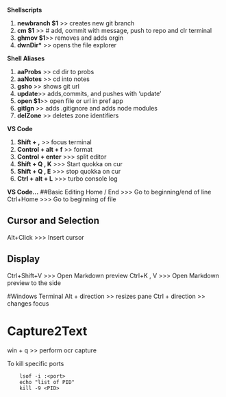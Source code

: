 **Shellscripts**

1. **newbranch $1** >> creates new git branch
2. **cm $1** >> # add, commit with message, push to repo and clr terminal
3. **ghmov $1**>> removes and adds orgin
4. **dwnDir\*** >> opens the file explorer

**Shell Aliases**

1. **aaProbs** >> cd dir to probs
2. **aaNotes** >> cd into notes
3. **gsho** >> shows git url
4. **update**>> adds,commits, and pushes with ‘update’
5. **open $1**>> open file or url in pref app
6. **gitIgn** >> adds .gitignore and adds node modules
7. **delZone** >> deletes zone identifiers

**VS Code**

1. **Shift + ,** >> focus terminal
2. **Control + alt + f** >> format
3. **Control + enter** >>> split editor
4. **Shift + Q , K** >>> Start quokka on cur
5. **Shift + Q , E** >>> stop quokka on cur
6. **Ctrl + alt + L** >>> turbo console log

**VS Code...**
##Basic Editing
Home / End >>> Go to beginning/end of line
Ctrl+Home >>> Go to beginning of file

## Cursor and Selection

Alt+Click >>> Insert cursor

## Display

Ctrl+Shift+V >>> Open Markdown preview
Ctrl+K , V >>> Open Markdown preview to the side

#Windows Terminal
Alt + direction >> resizes pane
Ctrl + direction >> changes focus

# Capture2Text

win + q >> perform ocr capture

To kill specific ports

```console
	lsof -i :<port>
	echo "list of PID"
	kill -9 <PID>

```
